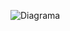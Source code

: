 ![Diagrama](https://mermaid.live/edit#pako:eNptkk1PwzAMhv9K5dMQU8W-uq4HJASXSYDQQBxQL6bxuog2rtxkgo39d7JuQyslp9p5_T620y1krAgSyAqs6zuNuWCZmsAfpYUyq9kE94tDptEE82rFhlJznltQJaycZXlwtc6wCLaH6_25tJyh9C7OMhW6-k-qpoIyT8OjRe_ZijZ5UDbRUblrY28qFCpW_OJrl2x0xi1uoXMPOfoYV5LwOREtGUXtLrQ30Si3LEKaX3nT-5_8iGvKUbHMjSUxZFtg-tTvWp4w1-Z3DidFC670YdpHXuPNO_banTks9AZPFn97ODxBEIbf193VdyXdNXU1nYGgD7loBYkVR33wyytxH0IzaAp2RSWlkPhPhfKRQmp2vqZC88ZcnsqEXb6CZIlF7SNXKb_041_2K2le4ZadsZBMGgdItvAJySiahVE0mF4NhvEwGg0m_vYLkvEkjAfD8TQazWbjOB5Oo10fNg30Koynk90PbhvkaA)
